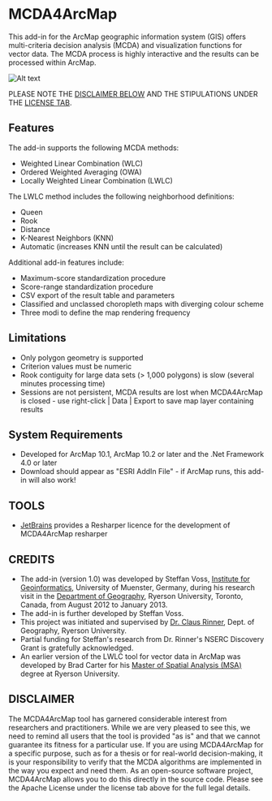 # MCDA4ArcMap

This add-in for the ArcMap geographic information system (GIS) offers multi-criteria decision analysis (MCDA) and visualization functions for vector data. The MCDA process is highly interactive and the results can be processed within ArcMap.

![Alt text](https://github.com/steffanv/mcda4arcmap/blob/master/doc/overview.jpg?raw=true "Overview")

PLEASE NOTE THE [DISCLAIMER BELOW](https://github.com/steffanv/mcda4arcmap/blob/master/README.md#disclaimer) AND THE STIPULATIONS UNDER THE [LICENSE TAB](LICENCE).

## Features
The add-in supports the following MCDA methods:

- Weighted Linear Combination (WLC)
- Ordered Weighted Averaging (OWA)
- Locally Weighted Linear Combination (LWLC)

The LWLC method includes the following neighborhood definitions:

- Queen
- Rook
- Distance
- K-Nearest Neighbors (KNN)
- Automatic (increases KNN until the result can be calculated)

Additional add-in features include:

- Maximum-score standardization procedure
- Score-range standardization procedure
- CSV export of the result table and parameters
- Classified and unclassed choropleth maps with diverging colour scheme
- Three modi to define the map rendering frequency

## Limitations

- Only polygon geometry is supported
- Criterion values must be numeric
- Rook contiguity for large data sets (> 1,000 polygons) is slow (several minutes processing time)
- Sessions are not persistent, MCDA results are lost when MCDA4ArcMap is closed - use right-click | Data | Export to save map layer containing results

## System Requirements

- Developed for ArcMap 10.1, ArcMap 10.2 or later and the .Net Framework 4.0 or later
- Download should appear as "ESRI AddIn File" - if ArcMap runs, this add-in will also work!

## TOOLS

- [JetBrains](https://www.jetbrains.com/) provides a Resharper licence for the development of MCDA4ArcMap resharper 

## CREDITS

- The add-in (version 1.0) was developed by Steffan Voss, [Institute for Geoinformatics](https://www.uni-muenster.de/Geoinformatics/), University of Muenster, Germany, during his research visit in the [Department of Geography](http://www.ryerson.ca/geography/), Ryerson University, Toronto, Canada, from August 2012 to January 2013.
- The add-in is further developed by Steffan Voss.
- This project was initiated and supervised by [Dr. Claus Rinner](http://www.ryerson.ca/~crinner/), Dept. of Geography, Ryerson University.
- Partial funding for Steffan's research from Dr. Rinner's NSERC Discovery Grant is gratefully acknowledged.
- An earlier version of the LWLC tool for vector data in ArcMap was developed by Brad Carter for his [Master of Spatial Analysis (MSA)](http://www.ryerson.ca/graduate/programs/spatial/) degree at Ryerson University.

## DISCLAIMER

The MCDA4ArcMap tool has garnered considerable interest from researchers and practitioners. While we are very pleased to see this, we need to remind all users that the tool is provided "as is" and that we cannot guarantee its fitness for a particular use. If you are using MCDA4ArcMap for a specific purpose, such as for a thesis or for real-world decision-making, it is your responsibility to verify that the MCDA algorithms are implemented in the way you expect and need them. As an open-source software project, MCDA4ArcMap allows you to do this directly in the source code. Please see the Apache License under the license tab above for the full legal details.
